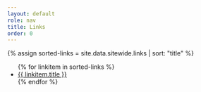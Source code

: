 ```yaml
---
layout: default
role: nav
title: Links
order: 0
---
```

{% assign sorted-links = site.data.sitewide.links | sort: "title" %}
<ul class="linkslist">
	{% for linkitem in sorted-links %} 
	<li><a href="{{linkitem.url}}" target="_blank">{{ linkitem.title }}</a></li>
	{% endfor %} 
</ul>
